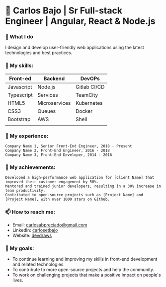 # 🚀 Carlos Bajo | Sr Full-stack Engineer | Angular, React & Node.js

### 🔭 What I do
   I design and develop user-friendly web applications using the latest technologies and best practices.

### 🌱 My skills:
| Front-ed  |   Backend | DevOPs |
|---|---|---|
|Javascript | Node.js| Gitlab CI/CD |
|Typescript | Services | TeamCity |
|HTML5| Microservices | Kubernetes |
|CSS3| Queues | Docker |
|Bootstrap| AWS | Shell |
| | | |

### 💼 My experience:
    Company Name 1, Senior Front-End Engineer, 2018 - Present
    Company Name 2, Front-End Engineer, 2016 - 2018
    Company Name 3, Front-End Developer, 2014 - 2016
### 🌟 My achievements:
    Developed a high-performance web application for [Client Name] that improved their customer engagement by 50%.
    Mentored and trained junior developers, resulting in a 30% increase in team productivity.
    Contributed to open-source projects such as [Project Name] and [Project Name], with over 1000 stars on Github.
### 📫 How to reach me:
- Email: carlosabpreciado@gmail.com
- LinkedIn: [carlosetbajo](https://www.linkedin.com/in/carlosetbajo/)
- Website: [devdraws](https://www.devdraws.io/)
### 🎯 My goals:
- To continue learning and improving my skills in front-end development and related technologies.
- To contribute to more open-source projects and help the community.
- To work on challenging projects that make a positive impact on people's lives.
